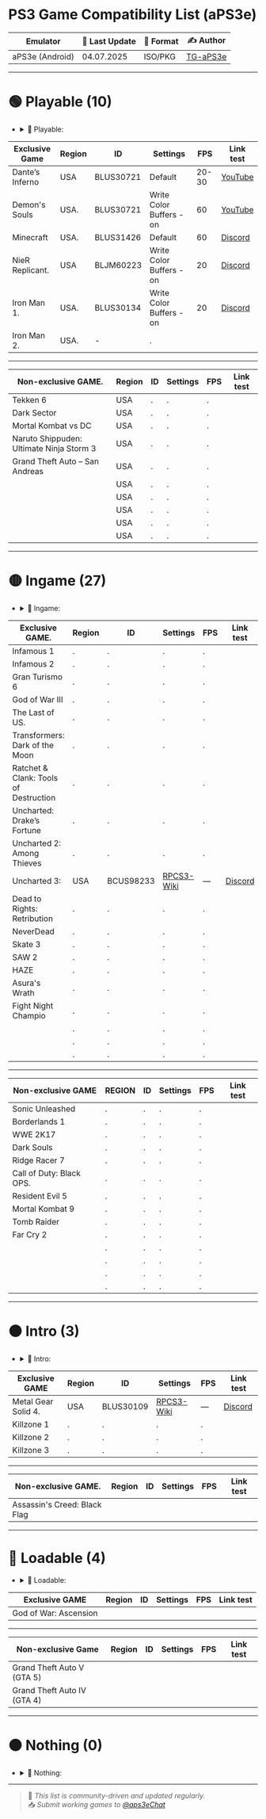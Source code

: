 # PS3 Game Compatibility List (aPS3e)

|    Emulator       | 📆 Last Update | 📌 Format        | ✍️ Author |
|-------------------|----------------|------------------|-----------|
| aPS3e (Android)   | 04.07.2025     | ISO/PKG          | [TG-aPS3e](https://t.me/aps3e) |

---

# 🟢 Playable (10) 
- <details> <summary>📜 Playable:</summary>
    Games that can be completed with playable performance and no game-breaking glitches`
|     Exclusive Game          | Region | ID        | Settings | FPS   | Link test |
|-----------------------------|--------|-----------|----------|-------|-----------|
| Dante’s Inferno             | USA    | BLUS30721 | Default  | 20-30 | [YouTube](https://youtu.be/VuOq6x7rTpA?si=FKHJ2PKbtVZjj9dg)| 
| Demon's Souls               | USA.   | BLUS30721 | Write Color Buffers - on    | 60 | [YouTube](https://youtu.be/Tyel9zFYpGw?si=wcvwLFDWlL223dWs) |
| Minecraft                   | USA.   | BLUS31426 | Default  | 60    | [Discord](https://discord.com/channels/1341258622348431400/1343170862374977567/1389226225146531901) |
| NieR Replicant.             | USA    | BLJM60223 | Write Color Buffers - on | 20 | [Discord](https://discord.com/channels/1341258622348431400/1343170862374977567/1388488544992891001) |
| Iron Man 1.                 | USA.   | BLUS30134 | Write Color Buffers - on | 20 | [Discord](https://discord.com/channels/1341258622348431400/1343170862374977567/1387876907231740116) |
| Iron Man 2.                 | USA.   | -         |.          | | |
---                                                              
|Non-exclusive GAME.          | Region | ID | Settings | FPS | Link test |
|-----------------------------|--------|----|----------|-----|---------|
| Tekken 6                    | USA    |.   |.         |.    |
| Dark Sector                 | USA    |.   |.         |.    |
| Mortal Kombat vs DC         | USA    |.   |.         |.    |
| Naruto Shippuden: Ultimate Ninja Storm 3 | USA |. |.        |.    |
| Grand Theft Auto – San Andreas| USA  |.   |.         |.    |
|                             | USA    |.   |.         |.    |
|                             | USA    |.   |.         |.    |
|                             | USA    |.   |.         |.    |
|                             | USA    |.   |.         |.    |
|                             | USA    |.   |.         |.    |

---

# 🟡 Ingame (27)
- <details> <summary>📜 Ingame:</summary>
   Games that run but have serious glitches, performance issues, or can’t be finished
|Exclusive GAME.              | Region | ID        | Settings | FPS   | Link test |
|-----------------------------|--------|-----------|----------|-----|-----------|
| Infamous 1                  |.       |.          |.         |.    |
| Infamous 2                  |.       |.          |.         |.    |
| Gran Turismo 6              |.       |.          |.         |.    |
| God of War III              |.       |.          |.         |.    |
| The Last of US.             |.       |.          |.         |.    |
| Transformers: Dark of the Moon |.    |.          |.         |.    |
| Ratchet & Clank: Tools of Destruction|.          |.   |.         |.    |
| Uncharted: Drake’s Fortune  |.       |.          |.         |.    |    
| Uncharted 2: Among Thieves  |.       |.          |.            |.    |
| Uncharted 3:                | USA    | BCUS98233 | [RPCS3-Wiki](https://wiki.rpcs3.net/index.php?title=Uncharted_3%3A_Drake%27s_Deception)   | —    | [Discord](https://discord.com/channels/1341258622348431400/1342235536550526986/1390279046415253554) 
| Dead to Rights: Retribution |.       |.   |.         |.    |
| NeverDead                   |.       |.   |.         |.    |
| Skate 3                     |.       |.   |.         |.    |
| SAW 2                       |.       |.   |.         |.    |
| HAZE                        |.       |.   |.         |.    |
| Asura's Wrath               |.       |.   |.         |.    |
| Fight Night Champio         |.       |.   |.         |.    |
|                             |.       |.   |.         |.    |
|                             |.       |.   |.         |.    |
|                             |.       |.   |.         |.    |
---
|   Non-exclusive GAME        | REGION | ID | Settings | FPS | Link test |
|-----------------------------|--------|----|----------|-----|-----------|
| Sonic Unleashed             |.       |.   |.         |.    |
| Borderlands 1               |.       |.   |.         |.    |
| WWE 2K17                    |.       |.   |.         |.    |
| Dark Souls                  |.       |.   |.         |.    |
| Ridge Racer 7               |.       |.   |.         |.    |
| Call of Duty: Black OPS.    |.       |.   |.         |.    |
| Resident Evil 5             |.       |.   |.         |.    |
| Mortal Kombat 9             |.       |.   |.         |.    |
| Tomb Raider                 |.       |.   |.         |.    |
| Far Cry 2                   |.       |.   |.         |.    |
|                             |.       |.   |.         |.    |
|                             |.       |.   |.         |.    |
|                             |.       |.   |.         |.    |
|                             |.       |.   |.         |.    |
---
# 🟠 Intro (3)
- <details> <summary>📜 Intro:</summary>
  Games that show menus or intro scenes but don’t progress further`
|    Exclusive GAME           | Region | ID        | Settings | FPS | Link test   |
|-----------------------------|--------|-----------|----------|-----|-------------|
| Metal Gear Solid 4.         | USA    | BLUS30109 | [RPCS3-Wiki](https://wiki.rpcs3.net/index.php?title=Uncharted_3%3A_Drake%27s_Deception) | — | [Discord](https://discord.com/channels/1341258622348431400/1342235536550526986/1390279046415253554) 
| Killzone 1                  |.       |.          |.         |.    |
| Killzone 2                  |.       |.          |.         |.    |               
| Killzone 3                  |.       |.          |.         |.    |
---
|    Non-exclusive GAME.      | Region | ID | Settings | FPS | Link test |
|-----------------------------|--------|----|----------|-----|-----------|
| Assassin's Creed: Black Flag|        |    |          |     |           |
---

# 🔴 Loadable (4)
- <details> <summary>📜 Loadable:</summary>
  Games that display a black screen with a framerate counter`
|    Exclusive GAME           | Region | ID | Settings | FPS | Link test |
|-----------------------------|--------|----|----------|-----|-----------|
| God of War: Ascension       |        |    |          |     |           |
---
|    Non-exclusive Game       | Region | ID | Settings | FPS | Link test |
|-----------------------------|--------|----|----------|-----|-----------|
| Grand Theft Auto V (GTA 5)  |        |    |          |     |           |
| Grand Theft Auto IV (GTA 4) |        |    |          |     |           |
---

# ⚫ Nothing (0)
- <details> <summary>📜 Nothing:</summary>
   Games that do not initialize or crash instantly.
---

> 🔄 *This list is community-driven and updated regularly.*  
> 📥 *Submit working games to [@aps3eChat](https://t.me/aps3eChat)*
